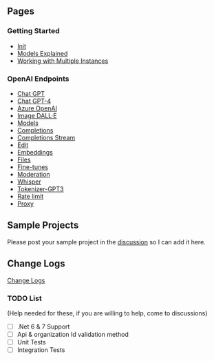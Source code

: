 ##  Pages 
### Getting Started
* [Init](Init)
* [Models Explained](Models-explained)
* [Working with Multiple Instances](Working-with-Multiple-Instances)
### OpenAI Endpoints
* [Chat GPT](Chat-GPT)
* [Chat GPT-4](Chat-GPT)
* [Azure OpenAI](Azure-OpenAI)
* [Image DALL·E](Dall-E)  
* [Models](Models)  
* [Completions](Completions)  
* [Completions Stream](Completions-Stream)
* [Edit](Edit)  
* [Embeddings](Embeddings)  
* [Files](Files)  
* [Fine-tunes](Fine-Tuning)  
* [Moderation](Moderation)
* [Whisper](Whisper)
* [Tokenizer-GPT3](Tokenizer)
* [Rate limit](Rate-limit)
* [Proxy](Proxy)

## Sample Projects
Please post your sample project in the [discussion](https://github.com/betalgo/openai/discussions) so I can add it here.


## Change Logs
[Change Logs](Change-Logs)
### TODO List 
(Help needed for these, if you are willing to help, come to discussions)
- [ ] .Net 6 & 7 Support
- [ ] Api & organization Id validation method
- [ ] Unit Tests
- [ ] Integration Tests